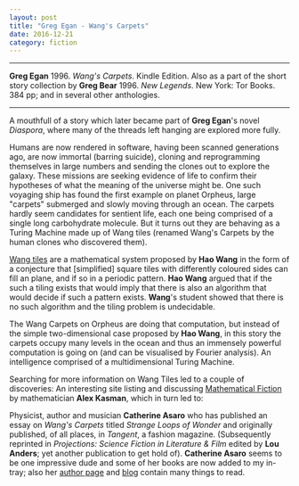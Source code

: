 ```yaml
---
layout: post
title: "Greg Egan - Wang's Carpets"
date: 2016-12-21
category: fiction
---
```


***
<b>Greg Egan</b> 1996. _Wang's Carpets_. Kindle Edition.  Also as a part of the short story collection by **Greg Bear** 1996. _New Legends_. New York: Tor Books. 384 pp; and in several other anthologies.

***

A mouthfull of a story which later became part of **Greg Egan**'s novel _Diaspora_, where many of the threads left hanging are explored more fully.

Humans are now rendered in software, having been scanned generations ago, are now immortal (barring suicide), cloning and reprogramming themselves in large numbers and sending the clones out to explore the galaxy.  These missions are seeking evidence of life to confirm their hypotheses of what the meaning of the universe might be.   One such voyaging ship has found the first example on planet Orpheus, large "carpets" submerged and slowly moving through an ocean.  The carpets hardly seem  candidates for sentient life, each one being  comprised of a single long  carbohydrate molecule. But it turns out they are behaving as a Turing Machine made up of Wang tiles (renamed Wang's Carpets by the human clones who discovered them).

[Wang tiles](https://en.wikipedia.org/wiki/Wang_tile) are a mathematical system proposed by **Hao Wang** in the form of a conjecture that [simplified] square tiles with differently coloured sides can fill an plane, and if so in a periodic pattern. **Hao Wang** argued that if the such a tiling exists that would imply that there is also an algorithm that would decide if such a pattern exists.  **Wang**'s student showed that there is no such algorithm and the tiling problem is undecidable. 

The Wang Carpets on Orpheus are doing that computation,  but instead of the simple two-dimensional case proposed by **Hao Wang**, in this story the carpets occupy many levels in the ocean and thus an immensely powerful computation is going on (and can be visualised by Fourier analysis).  An intelligence comprised of a multidimensional Turing Machine. 

Searching for more information on Wang Tiles led to a couple of discoveries:
An interesting site listing and discussing [Mathematical Fiction](http://kasmana.people.cofc.edu/MATHFICT/) by mathematician **Alex Kasman**, which in turn led to:

Physicist, author and musician **Catherine Asaro** who has published an essay on _Wang's Carpets_ titled _Strange Loops of Wonder_ and originally published, of all places, in _Tangent_, a fashion magazine.  (Subsequently reprinted in _Projections: Science Fiction in Literature & Film_ edited by **Lou Anders**; yet another publication to get hold of).  **Catherine Asaro** seems to be one impressive dude and some of her books are now added to my in-tray; also her [author page](http://www.catherineasaro.net/works/35) and [blog](https://catherineasaro.wordpress.com/) contain many things to read.



